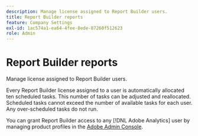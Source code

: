 ```yaml
---
description: Manage license assigned to Report Builder users.
title: Report Builder reports
feature: Company Settings
exl-id: 1ac574a1-ea64-4fee-8ede-87260f512623
role: Admin
---
```

# Report Builder reports

Manage license assigned to Report Builder users.

Every Report Builder license assigned to a user is automatically allocated ten scheduled tasks. This number of tasks can be adjusted and reallocated. Scheduled tasks cannot exceed the number of available tasks for each user. Any over-scheduled tasks do not run.

You can grant Report Builder access to any [!DNL Adobe Analytics] user by managing product profiles in the [Adobe Admin Console](/help/admin/admin-console/home.md).
